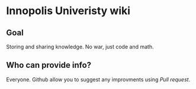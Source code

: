 # Innopolis Univeristy wiki

## Goal 
Storing and sharing knowledge. No war, just code and math. 

## Who can provide info? 
Everyone. Github allow you to suggest any improvments using _Pull request_.

